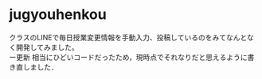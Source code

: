# jugyouhenkou

クラスのLINEで毎日授業変更情報を手動入力、投稿しているのをみてなんとなく開発してみました。  
ー更新
相当にひどいコードだったため，現時点でそれなりだと思えるように書き直しました．

